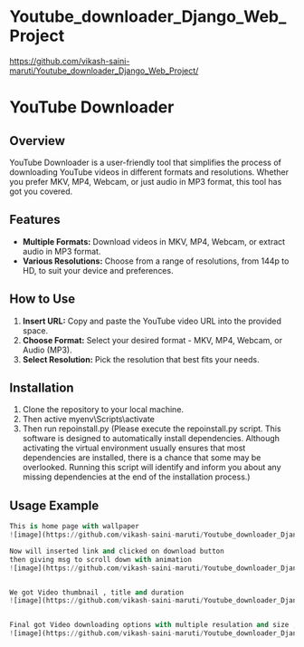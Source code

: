 # Youtube_downloader_Django_Web_Project
https://github.com/vikash-saini-maruti/Youtube_downloader_Django_Web_Project/
# YouTube Downloader

## Overview

YouTube Downloader is a user-friendly tool that simplifies the process of downloading YouTube videos in different formats and resolutions. Whether you prefer MKV, MP4, Webcam, or just audio in MP3 format, this tool has got you covered.

## Features

- **Multiple Formats:** Download videos in MKV, MP4, Webcam, or extract audio in MP3 format.
- **Various Resolutions:** Choose from a range of resolutions, from 144p to HD, to suit your device and preferences.

## How to Use

1. **Insert URL:** Copy and paste the YouTube video URL into the provided space.
2. **Choose Format:** Select your desired format - MKV, MP4, Webcam, or Audio (MP3).
3. **Select Resolution:** Pick the resolution that best fits your needs.

## Installation

1. Clone the repository to your local machine.
2. Then active myenv\Scripts\activate
3. Then run repoinstall.py
   (Please execute the repoinstall.py script. This software is designed to automatically install dependencies. Although activating the virtual environment usually ensures that most dependencies are installed, there is a chance that some may be overlooked. Running this script will identify and inform you about any missing dependencies at the end of the installation process.)

## Usage Example

```python
This is home page with wallpaper 
![image](https://github.com/vikash-saini-maruti/Youtube_downloader_Django_Web_Project/assets/143334443/cd119a41-a325-46bf-922c-f522aa92cdbe)

Now will inserted link and clicked on download button 
then giving msg to scroll down with animation 
![image](https://github.com/vikash-saini-maruti/Youtube_downloader_Django_Web_Project/assets/143334443/3a0738c0-8821-4c96-9972-8b399a9ab14e)


We got Video thumbnail , title and duration 
![image](https://github.com/vikash-saini-maruti/Youtube_downloader_Django_Web_Project/assets/143334443/25cc7ead-0a9f-4bb8-ba15-8ea01c8d9ddf)


Final got Video downloading options with multiple resulation and size , only audio option also available 
![image](https://github.com/vikash-saini-maruti/Youtube_downloader_Django_Web_Project/assets/143334443/eefcf806-1d30-407f-8f09-af14c2bac74f)

